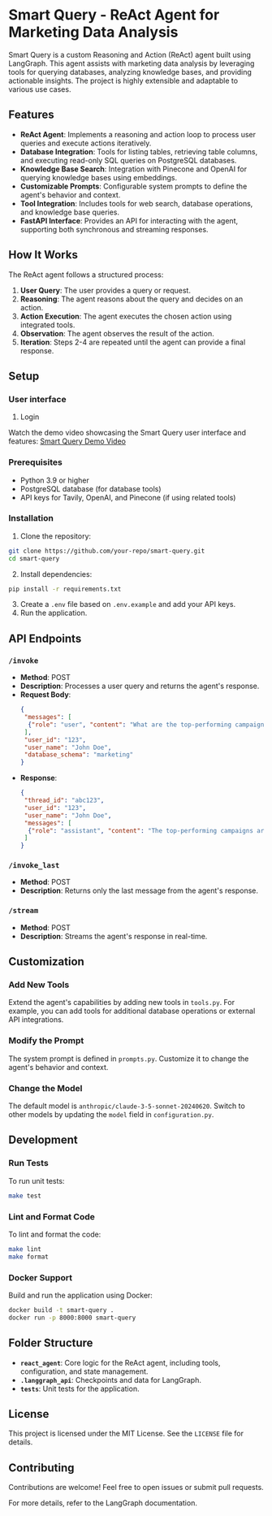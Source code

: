 # Smart Query - ReAct Agent for Marketing Data Analysis

Smart Query is a custom Reasoning and Action (ReAct) agent built using LangGraph. This agent assists with marketing data analysis by leveraging tools for querying databases, analyzing knowledge bases, and providing actionable insights. The project is highly extensible and adaptable to various use cases.

## Features
- **ReAct Agent**: Implements a reasoning and action loop to process user queries and execute actions iteratively.
- **Database Integration**: Tools for listing tables, retrieving table columns, and executing read-only SQL queries on PostgreSQL databases.
- **Knowledge Base Search**: Integration with Pinecone and OpenAI for querying knowledge bases using embeddings.
- **Customizable Prompts**: Configurable system prompts to define the agent's behavior and context.
- **Tool Integration**: Includes tools for web search, database operations, and knowledge base queries.
- **FastAPI Interface**: Provides an API for interacting with the agent, supporting both synchronous and streaming responses.

## How It Works
The ReAct agent follows a structured process:
1. **User Query**: The user provides a query or request.
2. **Reasoning**: The agent reasons about the query and decides on an action.
3. **Action Execution**: The agent executes the chosen action using integrated tools.
4. **Observation**: The agent observes the result of the action.
5. **Iteration**: Steps 2-4 are repeated until the agent can provide a final response.

## Setup

### User interface

1. Login

Watch the demo video showcasing the Smart Query user interface and features: [Smart Query Demo Video](https://offgridmartech.com.br/ai-microsoft-hackathon/smart_query_demo.mp4)

### Prerequisites
- Python 3.9 or higher
- PostgreSQL database (for database tools)
- API keys for Tavily, OpenAI, and Pinecone (if using related tools)

### Installation
1. Clone the repository:
  ```bash
  git clone https://github.com/your-repo/smart-query.git
  cd smart-query
  ```
2. Install dependencies:
  ```bash
  pip install -r requirements.txt
  ```
3. Create a `.env` file based on `.env.example` and add your API keys.
4. Run the application.

## API Endpoints

### `/invoke`
- **Method**: POST  
- **Description**: Processes a user query and returns the agent's response.  
- **Request Body**:
  ```json
  {
   "messages": [
    {"role": "user", "content": "What are the top-performing campaigns?"}
   ],
   "user_id": "123",
   "user_name": "John Doe",
   "database_schema": "marketing"
  }
  ```
- **Response**:
  ```json
  {
   "thread_id": "abc123",
   "user_id": "123",
   "user_name": "John Doe",
   "messages": [
    {"role": "assistant", "content": "The top-performing campaigns are..."}
   ]
  }
  ```

### `/invoke_last`
- **Method**: POST  
- **Description**: Returns only the last message from the agent's response.

### `/stream`
- **Method**: POST  
- **Description**: Streams the agent's response in real-time.

## Customization

### Add New Tools
Extend the agent's capabilities by adding new tools in `tools.py`. For example, you can add tools for additional database operations or external API integrations.

### Modify the Prompt
The system prompt is defined in `prompts.py`. Customize it to change the agent's behavior and context.

### Change the Model
The default model is `anthropic/claude-3-5-sonnet-20240620`. Switch to other models by updating the `model` field in `configuration.py`.

## Development

### Run Tests
To run unit tests:
```bash
make test
```

### Lint and Format Code
To lint and format the code:
```bash
make lint
make format
```

### Docker Support
Build and run the application using Docker:
```bash
docker build -t smart-query .
docker run -p 8000:8000 smart-query
```

## Folder Structure
- **`react_agent`**: Core logic for the ReAct agent, including tools, configuration, and state management.
- **`.langgraph_api`**: Checkpoints and data for LangGraph.
- **`tests`**: Unit tests for the application.

## License
This project is licensed under the MIT License. See the `LICENSE` file for details.

## Contributing
Contributions are welcome! Feel free to open issues or submit pull requests.

For more details, refer to the LangGraph documentation.
